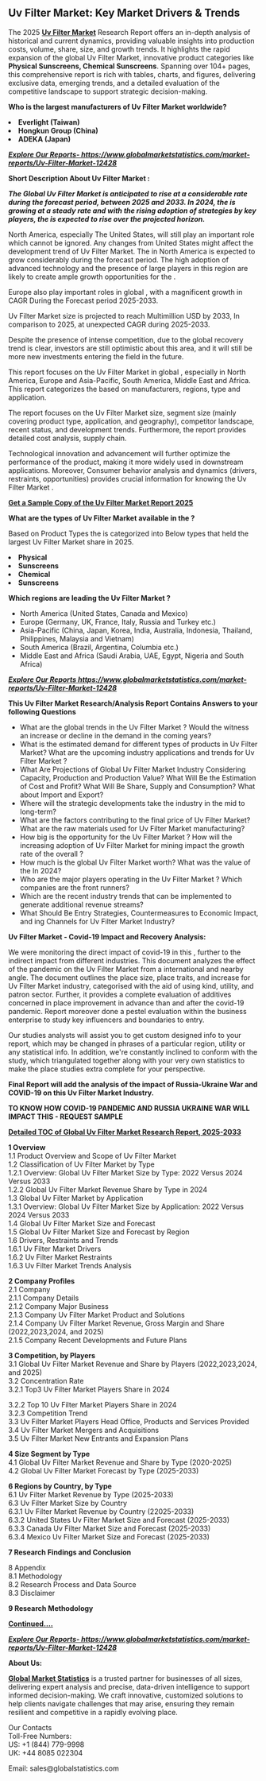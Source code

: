 <h2>Uv Filter Market: Key Market Drivers & Trends</h2><p>The 2025 <strong><a href="https://www.globalmarketstatistics.com/market-reports/Uv-Filter-Market-12428">Uv Filter Market</a></strong> Research Report offers an in-depth analysis of historical and current dynamics, providing valuable insights into production costs, volume, share, size, and growth trends. It highlights the rapid expansion of the global Uv Filter Market, innovative product categories like <strong>Physical Sunscreens, Chemical Sunscreens</strong>. Spanning over 104+ pages, this comprehensive report is rich with tables, charts, and figures, delivering exclusive data, emerging trends, and a detailed evaluation of the competitive landscape to support strategic decision-making.</p><p><strong>Who is the largest manufacturers of Uv Filter Market worldwide?</strong></p><p><strong><li>Everlight (Taiwan)<li>Hongkun Group (China)<li>ADEKA (Japan)</strong></p><p><strong><em><a href="https://www.globalmarketstatistics.com/market-reports/Uv-Filter-Market-12428">Explore Our Reports-&nbsp;https://www.globalmarketstatistics.com/market-reports/Uv-Filter-Market-12428</a></em></strong></p><p><strong>Short Description About Uv Filter Market :</strong></p><p><strong><em>The Global Uv Filter Market is anticipated to rise at a considerable rate during the forecast period, between 2025 and 2033. In 2024, the is growing at a steady rate and with the rising adoption of strategies by key players, the is expected to rise over the projected horizon.</em></strong></p><p>North America, especially The United States, will still play an important role which cannot be ignored. Any changes from United States might affect the development trend of Uv Filter Market. The in North America is expected to grow considerably during the forecast period. The high adoption of advanced technology and the presence of large players in this region are likely to create ample growth opportunities for the .</p><p>Europe also play important roles in global , with a magnificent growth in CAGR During the Forecast period 2025-2033.</p><p>Uv Filter Market size is projected to reach Multimillion USD by 2033, In comparison to 2025, at unexpected CAGR during 2025-2033.</p><p>Despite the presence of intense competition, due to the global recovery trend is clear, investors are still optimistic about this area, and it will still be more new investments entering the field in the future.</p><p>This report focuses on the Uv Filter Market in global , especially in North America, Europe and Asia-Pacific, South America, Middle East and Africa. This report categorizes the based on manufacturers, regions, type and application.</p><p>The report focuses on the Uv Filter Market size, segment size (mainly covering product type, application, and geography), competitor landscape, recent status, and development trends. Furthermore, the report provides detailed cost analysis, supply chain.</p><p>Technological innovation and advancement will further optimize the performance of the product, making it more widely used in downstream applications. Moreover, Consumer behavior analysis and dynamics (drivers, restraints, opportunities) provides crucial information for knowing the Uv Filter Market .</p><p><strong><a href="https://www.globalmarketstatistics.com/market-reports/Uv-Filter-Market-12428">Get a Sample Copy of the Uv Filter Market Report 2025</a></strong></p><p><strong>What are the types of Uv Filter Market available in the ?</strong></p><p>Based on Product Types the is categorized into Below types that held the largest Uv Filter Market share in 2025.</p><p><strong><li>Physical<li>Sunscreens<li>Chemical<li>Sunscreens</strong></p><p><strong>Which regions are leading the Uv Filter Market ?</strong></p><ul><li>North America (United States, Canada and Mexico)</li><li>Europe (Germany, UK, France, Italy, Russia and Turkey etc.)</li><li>Asia-Pacific (China, Japan, Korea, India, Australia, Indonesia, Thailand, Philippines, Malaysia and Vietnam)</li><li>South America (Brazil, Argentina, Columbia etc.)</li><li>Middle East and Africa (Saudi Arabia, UAE, Egypt, Nigeria and South Africa)</li></ul><p><strong><em><a href="https://www.globalmarketstatistics.com/market-reports/Uv-Filter-Market-12428">Explore Our Reports https://www.globalmarketstatistics.com/market-reports/Uv-Filter-Market-12428</a></em></strong></p><p><strong>This Uv Filter Market Research/Analysis Report Contains Answers to your following Questions</strong></p><ul><li>What are the global trends in the Uv Filter Market ? Would the witness an increase or decline in the demand in the coming years?</li><li>What is the estimated demand for different types of products in Uv Filter Market? What are the upcoming industry applications and trends for Uv Filter Market ?</li><li>What Are Projections of Global Uv Filter Market Industry Considering Capacity, Production and Production Value? What Will Be the Estimation of Cost and Profit? What Will Be Share, Supply and Consumption? What about Import and Export?</li><li>Where will the strategic developments take the industry in the mid to long-term?</li><li>What are the factors contributing to the final price of Uv Filter Market? What are the raw materials used for Uv Filter Market manufacturing?</li><li>How big is the opportunity for the Uv Filter Market ? How will the increasing adoption of Uv Filter Market for mining impact the growth rate of the overall ?</li><li>How much is the global Uv Filter Market worth? What was the value of the In 2024?</li><li>Who are the major players operating in the Uv Filter Market ? Which companies are the front runners?</li><li>Which are the recent industry trends that can be implemented to generate additional revenue streams?</li><li>What Should Be Entry Strategies, Countermeasures to Economic Impact, and ing Channels for Uv Filter Market Industry?</li></ul><p><strong>Uv Filter Market - Covid-19 Impact and Recovery Analysis:</strong></p><p>We were monitoring the direct impact of covid-19 in this , further to the indirect impact from different industries. This document analyzes the effect of the pandemic on the Uv Filter Market from a international and nearby angle. The document outlines the place size, place traits, and increase for Uv Filter Market industry, categorised with the aid of using kind, utility, and patron sector. Further, it provides a complete evaluation of additives concerned in place improvement in advance than and after the covid-19 pandemic. Report moreover done a pestel evaluation within the business enterprise to study key influencers and boundaries to entry.</p><p>Our studies analysts will assist you to get custom designed info to your report, which may be changed in phrases of a particular region, utility or any statistical info. In addition, we're constantly inclined to conform with the study, which triangulated together along with your very own statistics to make the place studies extra complete for your perspective.</p><p><strong>Final Report will add the analysis of the impact of Russia-Ukraine War and COVID-19 on this Uv Filter Market Industry.</strong></p><p><strong>TO KNOW HOW COVID-19 PANDEMIC AND RUSSIA UKRAINE WAR WILL IMPACT THIS - REQUEST SAMPLE</strong></p><p><strong><a href="https://www.globalmarketstatistics.com/market-reports/Uv-Filter-Market-12428">Detailed TOC of Global Uv Filter Market Research Report, 2025-2033</a></strong></p><p><strong>1 Overview</strong><br /> 1.1 Product Overview and Scope of Uv Filter Market<br /> 1.2 Classification of Uv Filter Market by Type<br /> 1.2.1 Overview: Global Uv Filter Market Size by Type: 2022 Versus 2024 Versus 2033<br /> 1.2.2 Global Uv Filter Market Revenue Share by Type in 2024<br /> 1.3 Global Uv Filter Market by Application<br /> 1.3.1 Overview: Global Uv Filter Market Size by Application: 2022&nbsp;Versus 2024 Versus 2033<br /> 1.4 Global Uv Filter Market Size and Forecast<br /> 1.5 Global Uv Filter Market Size and Forecast by Region<br /> 1.6 Drivers, Restraints and Trends<br /> 1.6.1 Uv Filter Market Drivers<br /> 1.6.2 Uv Filter Market Restraints<br /> 1.6.3 Uv Filter Market Trends Analysis</p><p><strong>2 Company Profiles</strong><br /> 2.1 Company<br /> 2.1.1 Company Details<br /> 2.1.2 Company Major Business<br /> 2.1.3 Company Uv Filter Market Product and Solutions<br /> 2.1.4 Company Uv Filter Market Revenue, Gross Margin and Share (2022,2023,2024, and 2025)<br /> 2.1.5 Company Recent Developments and Future Plans</p><p><strong>3 Competition, by Players</strong><br /> 3.1 Global Uv Filter Market Revenue and Share by Players (2022,2023,2024, and 2025)<br /> 3.2 Concentration Rate<br /> 3.2.1 Top3 Uv Filter Market Players Share in 2024</p><p>3.2.2 Top 10 Uv Filter Market Players Share in 2024<br /> 3.2.3 Competition Trend<br /> 3.3 Uv Filter Market Players Head Office, Products and Services Provided<br /> 3.4 Uv Filter Market Mergers and Acquisitions<br /> 3.5 Uv Filter Market New Entrants and Expansion Plans</p><p><strong>4 Size Segment by Type</strong><br /> 4.1 Global Uv Filter Market Revenue and Share by Type (2020-2025)<br /> 4.2 Global Uv Filter Market Forecast by Type (2025-2033)</p><p><strong>6 Regions by Country, by Type</strong><br /> 6.1 Uv Filter Market Revenue by Type (2025-2033)<br /> 6.3 Uv Filter Market Size by Country<br /> 6.3.1 Uv Filter Market Revenue by Country (22025-2033)<br /> 6.3.2 United States Uv Filter Market Size and Forecast (2025-2033)<br /> 6.3.3 Canada Uv Filter Market Size and Forecast (2025-2033)<br /> 6.3.4 Mexico Uv Filter Market Size and Forecast (2025-2033)</p><p><strong>7 Research Findings and Conclusion</strong></p><p>8 Appendix<br /> 8.1 Methodology<br /> 8.2 Research Process and Data Source<br /> 8.3 Disclaimer</p><p><strong>9 Research Methodology</strong></p><p><strong><a href="https://www.globalmarketstatistics.com/market-reports/Uv-Filter-Market-12428">Continued&hellip;.</a></strong></p><p><strong><em><a href="https://www.globalmarketstatistics.com/market-reports/Uv-Filter-Market-12428">Explore Our Reports-&nbsp;https://www.globalmarketstatistics.com/market-reports/Uv-Filter-Market-12428</a></em></strong></p><p><strong>About Us:</strong></p><p><strong><a href="https://www.globalmarketstatistics.com/">Global Market Statistics</a></strong> is a trusted partner for businesses of all sizes, delivering expert analysis and precise, data-driven intelligence to support informed decision-making. We craft innovative, customized solutions to help clients navigate challenges that may arise, ensuring they remain resilient and competitive in a rapidly evolving place.</p><p>Our Contacts<br /> Toll-Free Numbers:<br /> US: +1 (844) 779-9998<br /> UK: +44 8085 022304</p><p>Email: sales@globalstatistics.com</p>
